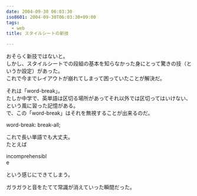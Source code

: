 ```yaml
---
date: 2004-09-30 06:03:30
iso8601: 2004-09-30T06:03:30+09:00
tags:
  - web
title: スタイルシートの新技

---
```


<div class="entry-body">
  <p>おそらく新技ではないと。<br />
    しかし、スタイルシートでの段組の基本を知らなかった身にとって驚きの技（というか設定）があった。<br />
    これで今までレイアウトが崩れてしまって困っていたことが解決だ。</p>

  <p>それは「word-break」。<br />
    たしか中学で、英単語は区切る場所があってそれ以外では区切ってはいけない、という風に習った記憶がある。<br />
    で、この「word-break」はそれを無視することが出来るのだ。</p>

  <p>word-break: break-all;</p>

  <p>これで長い単語でも大丈夫。<br />
    たとえば</p>

  <p>incomprehensibl<br />
    e</p>

  <p>という感じにできてしまう。</p>

  <p>ガラガラと音をたてて常識が消えていった瞬間だった。</p>
</div>
